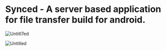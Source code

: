 # Synced - A server based application for file transfer build for android.


![Untitl7ed](https://user-images.githubusercontent.com/47326518/64069270-20181a80-cc3e-11e9-9549-7d313e42e858.png)

![Untitled](https://user-images.githubusercontent.com/47326518/64069272-24443800-cc3e-11e9-849f-48341f3b82ed.png)
